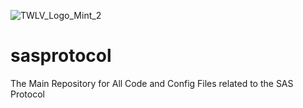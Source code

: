 ![TWLV_Logo_Mint_2](https://github.com/TWLV-Gaming/sasprotocol/assets/164931022/4b270dad-7f0d-4f40-8d1e-3022a23d046a)

# sasprotocol
The Main Repository for All Code and Config Files related to the SAS Protocol


